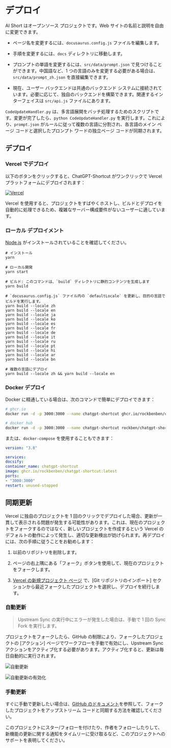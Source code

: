 # デプロイ

AI Short はオープンソース プロジェクトです。Web サイトの名前と説明を自由に変更できます。

- ページ名を変更するには、`docusaurus.config.js` ファイルを編集します。

- 手順を変更するには、`docs` ディレクトリに移動します。

- プロンプトの単語を変更するには、`src/data/prompt.json` で見つけることができます。中国語など、1 つの言語のみを変更する必要がある場合は、`src/data/prompt_zh.json` を直接編集できます。

- 現在、ユーザー バックエンドは共通のバックエンド システムに接続されています。必要に応じて、独自のバックエンドを構築できます。関連するインターフェイスは `src/api.js` ファイルにあります。

`CodeUpdateHandler.py` は、多言語展開をバッチ処理するためのスクリプトです。変更が完了したら、`python CodeUpdateHandler.py` を実行します。これにより、`prompt.json` がルールに従って複数の言語に分割され、各言語のメイン ページ コードと選択したプロンプト ワードの独立ページ コードが同期されます。

## デプロイ

### Vercel でデプロイ

以下のボタンをクリックすると、ChatGPT-Shortcut がワンクリックで Vercel プラットフォームにデプロイされます：

[![Vercel](https://vercel.com/button)](https://vercel.com/new/clone?repository-url=https%3A%2F%2Fgithub.com%2Frockbenben%2FChatGPT-Shortcut%2Ftree%2Fmain)

Vercel を使用すると、プロジェクトをすばやくホストし、ビルドとデプロイを自動的に処理できるため、複雑なサーバー構成要件がないユーザーに適しています。

### ローカル デプロイメント

[Node.js](https://nodejs.org/) がインストールされていることを確認してください。

```shell
# インストール
yarn

# ローカル開発
yarn start

# ビルド: このコマンドは、`build` ディレクトリに静的コンテンツを生成します
yarn build

# `docusaurus.config.js` ファイル内の `defaultLocale` を更新し、目的の言語でビルドを実行します。
yarn build --locale zh
yarn build --locale en
yarn build --locale ja
yarn build --locale ko
yarn build --locale es
yarn build --locale fr
yarn build --locale de
yarn build --locale it
yarn build --locale ru
yarn build --locale pt
yarn build --locale hi
yarn build --locale ar
yarn build --locale bn

# 複数の言語にデプロイ
yarn build --locale zh && yarn build --locale en
```

### Docker デプロイ

Docker に精通している場合は、次のコマンドで簡単にデプロイできます：

```bash
# ghcr.io
docker run -d -p 3000:3000 --name chatgpt-shortcut ghcr.io/rockbenben/chatgpt-shortcut:latest

# docker hub
docker run -d -p 3000:3000 --name chatgpt-shortcut rockben/chatgpt-shortcut:latest
```

または、`docker-compose` を使用することもできます：

```yml
version: "3.8"

services:
docsify:
container_name: chatgpt-shortcut
image: ghcr.io/rockbenben/chatgpt-shortcut:latest
ports:
- "3000:3000"
restart: unused-stopped
```

## 同期更新

Vercel に独自のプロジェクトを 1 回のクリックでデプロイした場合、更新が一貫して表示される問題が発生する可能性があります。これは、現在のプロジェクトをフォークするのではなく、新しいプロジェクトを作成するという Vercel のデフォルトの動作によって発生し、適切な更新検出が妨げられます。再デプロイには、次の手順に従うことをお勧めします：

1. 以前のリポジトリを削除します。
2. ページの右上隅にある「フォーク」ボタンを使用して、現在のプロジェクトをフォークします。

3. [Vercel の新規プロジェクト ページ](https://vercel.com/new) で、[Git リポジトリのインポート] セクションから最近フォークしたプロジェクトを選択し、デプロイを続行します。

### 自動更新

> Upstream Sync の実行中にエラーが発生した場合は、手動で 1 回の Sync Fork を実行します。

プロジェクトをフォークしたら、GitHub の制限により、フォークしたプロジェクトの [アクション] ページでワークフローを手動で有効にし、Upstream Sync アクションをアクティブ化する必要があります。アクティブ化すると、更新は毎日自動的に実行されます。

![自動更新](https://img.newzone.top/2023-05-19-11-57-59.png?imageMogr2/format/webp)

![自動更新の有効化](https://img.newzone.top/2023-05-19-11-59-26.png?imageMogr2/format/webp)

### 手動更新

すぐに手動で更新したい場合は、[GitHub のドキュメント](https://docs.github.com/en/pull-requests/collaborating-with-pull-requests/working-with-forks/syncing-a-fork)を参照して、フォークしたプロジェクトをアップストリーム コードと同期する方法を確認してください。

このプロジェクトにスター/フォローを付けたり、作者をフォローしたりして、新機能の更新に関する通知をタイムリーに受け取るなど、このプロジェクトへのサポートを表明してください。
